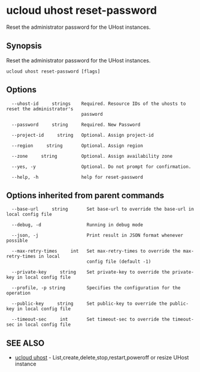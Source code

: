 # ucloud uhost reset-password

Reset the administrator password for the UHost instances.

## Synopsis

Reset the administrator password for the UHost instances.

```
ucloud uhost reset-password [flags]
```

## Options

```
  --uhost-id     strings    Required. Resource IDs of the uhosts to reset the administrator's
                            password 

  --password     string     Required. New Password 

  --project-id     string   Optional. Assign project-id 

  --region     string       Optional. Assign region 

  --zone     string         Optional. Assign availability zone 

  --yes, -y                 Optional. Do not prompt for confirmation. 

  --help, -h                help for reset-password 

```

## Options inherited from parent commands

```
  --base-url     string       Set base-url to override the base-url in local config file 

  --debug, -d                 Running in debug mode 

  --json, -j                  Print result in JSON format whenever possible 

  --max-retry-times     int   Set max-retry-times to override the max-retry-times in local
                              config file (default -1) 

  --private-key     string    Set private-key to override the private-key in local config file 

  --profile, -p string        Specifies the configuration for the operation 

  --public-key     string     Set public-key to override the public-key in local config file 

  --timeout-sec     int       Set timeout-sec to override the timeout-sec in local config file 

```

## SEE ALSO

* [ucloud uhost](cli/cmd/ucloud/uhost)	 - List,create,delete,stop,restart,poweroff or resize UHost instance


